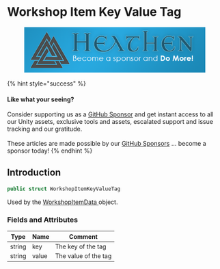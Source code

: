 # Workshop Item Key Value Tag

<figure><img src="../../../.gitbook/assets/512x128 Sponsor Banner.png" alt="Become a sponsor and Do More"><figcaption></figcaption></figure>

{% hint style="success" %}
#### Like what your seeing?

Consider supporting us as a [GitHub Sponsor](../../../become-a-sponsor.md) and get instant access to all our Unity assets, exclusive tools and assets, escalated support and issue tracking and our gratitude.\
\
These articles are made possible by our [GitHub Sponsors](https://github.com/sponsors/heathen-engineering) ... become a sponsor today!
{% endhint %}

## Introduction

```csharp
public struct WorkshopItemKeyValueTag
```

Used by the [WorkshopItemData ](../data-layer/workshop-item-data.md)object.

### Fields and Attributes

| Type   | Name  | Comment              |
| ------ | ----- | -------------------- |
| string | key   | The key of the tag   |
| string | value | The value of the tag |

